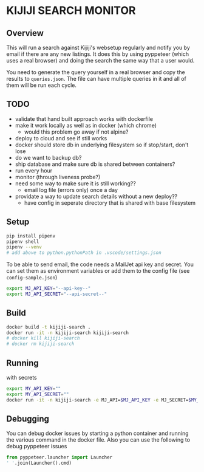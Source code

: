 # KIJIJI SEARCH MONITOR

## Overview

This will run a search against Kijiji's websetup regularly and notify you by email if there are any new listings.  It does this by using pyppeteer (which uses a real browser) and doing the search the same way that a user would.

You need to generate the query yourself in a real browser and copy the results to `queries.json`.  The file can have multiple queries in it and all of them will be run each cycle.

## TODO

- validate that hand built approach works with dockerfile
- make it work locally as well as in docker (which chrome)
  - would this problem go away if not alpine?
- deploy to cloud and see if still works
- docker should store db in underlying filesystem so if stop/start, don't lose
- do we want to backup db?
- ship database and make sure db is shared between containers?
- run every hour
- monitor (through liveness probe?)
- need some way to make sure it is still working??
  - email log file (errors only) once a day
- providate a way to update search details without a new deploy??
  - have config in seperate directory that is shared with base filesystem

## Setup

```bash
pip install pipenv
pipenv shell
pipenv --venv
# add above to python.pythonPath in .vscode/settings.json
```

To be able to send email, the code needs a MailJet api key and secret. You can set them as environment variables or add them to the config file (see `config-sample.json`)

```bash
export MJ_API_KEY="--api-key--"
export MJ_API_SECRET="--api-secret--"
```

## Build

```bash
docker build -t kijiji-search .
docker run -it -n kijiji-search kijiji-search
# docker kill kijiji-search
# docker rm kijiji-search
```

## Running

with secrets

```bash
export MY_API_KEY=""
export MY_API_SECRET=""
docker run -it -n kijiji-search -e MJ_API=$MJ_API_KEY -e MJ_SECRET=$MY_API_SECRET kijiji-search
```

## Debugging

You can debug docker issues by starting a python container and running the various command in the docker file.  Also you can use the following to debug pyppeteer issues

```python
from pyppeteer.launcher import Launcher
' '.join(Launcher().cmd)
```
